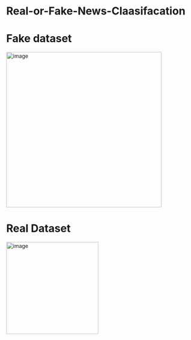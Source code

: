 # Real-or-Fake-News-Claasifacation
# Fake dataset 
<img width="413" alt="image" src="https://user-images.githubusercontent.com/65066845/209459973-dd92305f-9963-45bc-9be9-9f826cf89d37.png">

# Real Dataset 

<img width="245" alt="image" src="https://user-images.githubusercontent.com/65066845/209459999-768a1fbc-2461-4717-aa25-18b52d9effa2.png">

